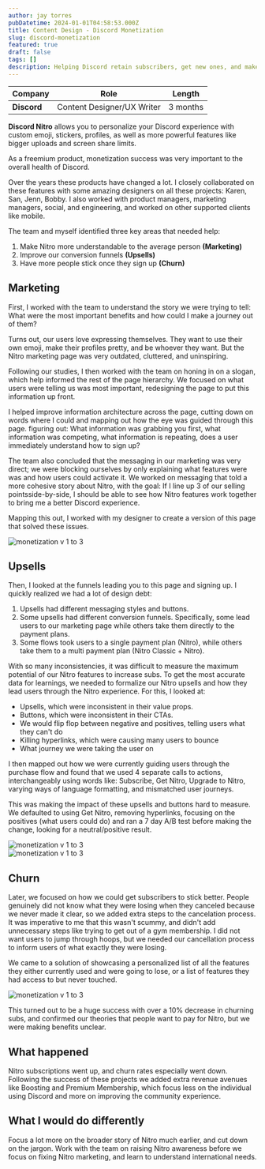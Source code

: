 ```yaml
---
author: jay torres
pubDatetime: 2024-01-01T04:58:53.000Z
title: Content Design - Discord Monetization
slug: discord-monetization
featured: true
draft: false
tags: []
description: Helping Discord retain subscribers, get new ones, and make money.
---
```


 Company          | Role                                                                                | Length                                       |
| ------------------ | ------------------------------------------------------------------------------------------- | --------------------------------------------- |
| **Discord**        | Content Designer/UX Writer                                                                    | 3 months                      |

**Discord Nitro** allows you to personalize your Discord experience with custom emoji, stickers, profiles, as well as more powerful features like bigger uploads and screen share limits.

As a freemium product, monetization success was very important to the overall health of Discord.

Over the years these products have changed a lot. I closely collaborated on these features with some amazing designers on all these projects: Karen, San, Jenn, Bobby. I also worked with product managers, marketing managers, social, and engineering, and worked on other supported clients like mobile.

The team and myself identified three key areas that needed help:

1. Make Nitro more understandable to the average person **(Marketing)**
2. Improve our conversion funnels **(Upsells)**
3. Have more people stick once they sign up **(Churn)**

## Marketing
First, I worked with the team to understand the story we were trying to tell: What were the most important benefits and how could I make a journey out of them?

Turns out, our users love expressing themselves. They want to use their own emoji, make their profiles pretty, and be whoever they want. But the Nitro marketing page was very outdated, cluttered, and uninspiring.

Following our studies, I then worked with the team on honing in on a slogan, which help informed the rest of the page hierarchy. We focused on what users were telling us was most important, redesigning the page to put this information up front.

I helped improve information architecture across the page, cutting down on words where I could and mapping out how the eye was guided through this page. figuring out: What information was grabbing you first, what information was competing, what information is repeating, does a user immediately understand how to sign up?

The team also concluded that the messaging in our marketing was very direct; we were blocking ourselves by only explaining what features were was and how users could activate it. We worked on messaging that told a more cohesive story about Nitro, with the goal: If I line up 3 of our selling pointsside-by-side, I should be able to see how Nitro features work together to bring me a better Discord experience.    

Mapping this out, I worked with my designer to create a version of this page that solved these issues.

<div>
  <img src="/assets/ex_1_mon.png" alt="monetization v 1 to 3">
</div>

## Upsells

Then, I looked at the funnels leading you to this page and signing up. I quickly realized we had a lot of design debt:

1. Upsells had different messaging styles and buttons.
2. Some upsells had different conversion funnels. Specifically, some lead users to our marketing page while others take them directly to the payment plans.
3. Some flows took users to a single payment plan (Nitro), while others take them to a multi payment plan (Nitro Classic + Nitro).  

With so many inconsistencies, it was difficult to measure the maximum potential of our Nitro features to increase subs. To get the most accurate data for learnings, we needed to formalize our Nitro upsells and how they lead users through the Nitro experience. For this, I looked at:

- Upsells, which were inconsistent in their value props.
- Buttons, which were inconsistent in their CTAs.
- We would flip flop between negative and positives, telling users what they can't do
- Killing hyperlinks, which were causing many users to bounce
- What journey we were taking the user on

I then mapped out how we were currently guiding users through the purchase flow and found that we used 4 separate calls to actions, interchangeably using words like: Subscribe, Get Nitro, Upgrade to Nitro, varying ways of language formatting, and mismatched user journeys.

This was making the impact of these upsells and buttons hard to measure. We defaulted to using Get Nitro, removing hyperlinks, focusing on the positives (what users could do) and ran a 7 day A/B test before making the change, looking for a neutral/positive result.

<div>
  <img src="/assets/ex_2_mon.png" alt="monetization v 1 to 3">
</div>

<div>
  <img src="/assets/exampleicon19.png" alt="monetization v 1 to 3">
</div>

## Churn

Later, we focused on how we could get subscribers to stick better. People genuinely did not know what they were losing when they canceled because we never made it clear, so we added extra steps to the cancelation process. It was imperative to me that this wasn't scummy, and didn't add unnecessary steps like trying to get out of a gym membership. I did not want users to jump through hoops, but we needed our cancellation process to inform users of what exactly they were losing.

We came to a solution of showcasing a personalized list of all the features they either currently used and were going to lose, or a list of features they had access to but never touched.

<div>
  <img src="/assets/exampleicon17.png" alt="monetization v 1 to 3">
</div>

This turned out to be a huge success with over a 10% decrease in churning subs, and confirmed our theories that people want to pay for Nitro, but we were making benefits unclear.

## What happened
Nitro subscriptions went up, and churn rates especially went down. Following the success of these projects we added extra revenue avenues like Boosting and Premium Membership, which focus less on the individual using Discord and more on improving the community experience.

## What I would do differently
Focus a lot more on the broader story of Nitro much earlier, and cut down on the jargon. Work with the team on raising Nitro awareness before we focus on fixing Nitro marketing, and learn to understand international needs.